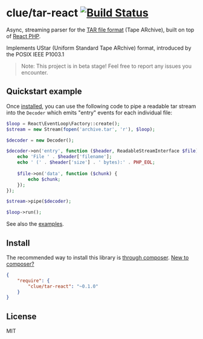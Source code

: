 # clue/tar-react [![Build Status](https://travis-ci.org/clue/php-tar-react.svg?branch=master)](https://travis-ci.org/clue/php-tar-react)

Async, streaming parser for the [TAR file format](https://en.wikipedia.org/wiki/Tar_%28computing%29) (Tape ARchive),
built on top of [React PHP](http://reactphp.org/).

Implements UStar (Uniform Standard Tape ARchive) format, introduced by the POSIX IEEE P1003.1

> Note: This project is in beta stage! Feel free to report any issues you encounter.

## Quickstart example

Once [installed](#install), you can use the following code to pipe a readable
tar stream into the `Decoder` which emits "entry" events for each individual file:

```php
$loop = React\EventLoop\Factory::create();
$stream = new Stream(fopen('archive.tar', 'r'), $loop);

$decoder = new Decoder();

$decoder->on('entry', function ($header, ReadableStreamInterface $file) {
    echo 'File ' . $header['filename'];
    echo ' (' . $header['size'] . ' bytes):' . PHP_EOL;
    
    $file->on('data', function ($chunk) {
        echo $chunk;
    });
});

$stream->pipe($decoder);

$loop->run();
```

See also the [examples](examples).

## Install

The recommended way to install this library is [through composer](https://getcomposer.org).
[New to composer?](https://getcomposer.org/doc/00-intro.md)

```JSON
{
    "require": {
        "clue/tar-react": "~0.1.0"
    }
}
```

## License

MIT
